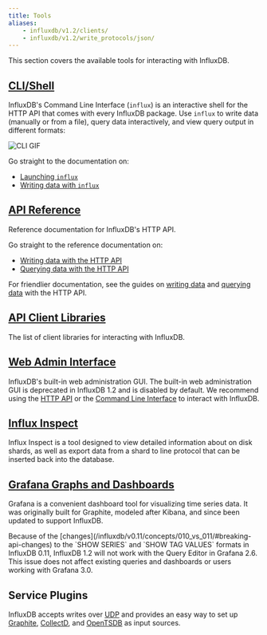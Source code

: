 ```yaml
---
title: Tools
aliases:
    - influxdb/v1.2/clients/
    - influxdb/v1.2/write_protocols/json/
---
```


This section covers the available tools for interacting with InfluxDB.

## [CLI/Shell](/influxdb/v1.2/tools/shell/)

InfluxDB's Command Line Interface (`influx`) is an interactive shell for the
HTTP API that comes with every InfluxDB package.
Use `influx` to write data (manually or from a file), query data interactively,
and view query output in different formats:

![CLI GIF](/img/influxdb/cli-1.0-beta.gif)

Go straight to the documentation on:

* [Launching `influx`](/influxdb/v1.2/tools/shell/#launch-influx)
* [Writing data with `influx`](/influxdb/v1.2/tools/shell/#write-data-to-influxdb-with-insert)

## [API Reference](/influxdb/v1.2/tools/api/)

Reference documentation for InfluxDB's HTTP API.

Go straight to the reference documentation on:

* [Writing data with the HTTP API](/influxdb/v1.2/tools/api/#write)
* [Querying data with the HTTP API](/influxdb/v1.2/tools/api/#query)

For friendlier documentation, see the guides on
[writing data](/influxdb/v1.2/guides/writing_data/) and
[querying data](/influxdb/v1.2/guides/querying_data/) with the HTTP API.

## [API Client Libraries](/influxdb/v1.2/tools/api_client_libraries/)

The list of client libraries for interacting with InfluxDB.

## [Web Admin Interface](/influxdb/v1.2/tools/web_admin/)

InfluxDB's built-in web administration GUI.
The built-in web administration GUI is deprecated in InfluxDB 1.2 and is disabled by default. We recommend using the [HTTP API](/influxdb/v1.2/tools/api/) or the [Command Line Interface](/influxdb/v1.2/tools/shell/) to interact with InfluxDB.

## [Influx Inspect](/influxdb/v1.2/tools/influx_inspect/)

Influx Inspect is a tool designed to view detailed information about on disk shards, as well as export data from a shard to line protocol that can be inserted back into the database.

## [Grafana Graphs and Dashboards](http://docs.grafana.org/datasources/influxdb/)

Grafana is a convenient dashboard tool for visualizing time series data.
It was originally built for Graphite, modeled after Kibana, and since been updated to support InfluxDB.

<dt> Because of the [changes](/influxdb/v0.11/concepts/010_vs_011/#breaking-api-changes) to the `SHOW SERIES` and `SHOW TAG VALUES` formats in InfluxDB 0.11, InfluxDB 1.2 will not work with the Query Editor in Grafana 2.6.
This issue does not affect existing queries and dashboards or users working with Grafana 3.0. </dt>

## Service Plugins

InfluxDB accepts writes over
[UDP](https://github.com/influxdata/influxdb/blob/master/services/udp/README.md)
and provides an easy way to set up
[Graphite](https://github.com/influxdata/influxdb/blob/master/services/graphite/README.md),
[CollectD](https://github.com/influxdata/influxdb/blob/master/services/collectd/README.md),
and [OpenTSDB](https://github.com/influxdb/influxdb/blob/master/services/opentsdb/README.md) as input sources.
